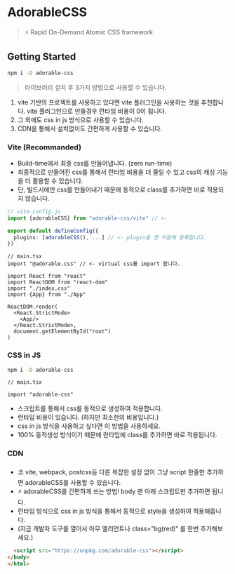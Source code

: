 # AdorableCSS

> ⚡️ Rapid On-Demand Atomic CSS framework

## Getting Started

```sh
npm i -D adorable-css
```
> 라이브러리 설치 후 3가지 방법으로 사용할 수 있습니다.
 
1. vite 기반의 프로젝트를 사용하고 있다면 vite 플러그인을 사용하는 것을 추천합니다. vite 플러그인으로 만들경우 런타임 비용이 0이 됩니다.
2. 그 외에도 css in js 방식으로 사용할 수 있습니다.
3. CDN을 통해서 설치없이도 간편하게 사용할 수 있습니다.

### Vite (Recommanded)
- Build-time에서 최종 css를 만들어냅니다. (zero run-time)
- 최종적으로 만들어진 css를 통해서 런타임 비용을 더 줄일 수 있고 css의 캐싱 기능을 더 활용할 수 있습니다.
- 단, 빌드시에만 css를 만들어내기 때문에 동적으로 class를 추가하면 바로 적용되지 않습니다.

```ts
// vite.config.js
import {adorableCSS} from "adorable-css/vite" // <-

export default defineConfig({
  plugins: [adorableCSS(), ...] // <- plugin을 맨 처음에 등록합니다.
})
```

```tsx
// main.tsx
import "@adorable.css" // <- virtual css를 import 합니다.

import React from "react"
import ReactDOM from "react-dom"
import "./index.css"
import {App} from "./App"

ReactDOM.render(
  <React.StrictMode>
    <App/>
  </React.StrictMode>,
  document.getElementById("root")
)
```


### CSS in JS
```sh
npm i -D adorable-css
```

```tsx
// main.tsx

import "adorable-css"
```
- 스크립트를 통해서 css를 동적으로 생성하여 적용합니다.
- 런타임 비용이 있습니다. (하지만 최소한의 비용입니다.)
- css in js 방식을 사용하고 싶다면 이 방법을 사용하세요.
- 100% 동적생성 방식이기 때문에 런타임에 class를 추가하면 바로 적용됩니다.

### CDN
- ⛱ vite, webpack, postcss등 다른 복잡한 설정 없이 그냥 script 한줄만 추가하면 adorableCSS를 사용할 수 있습니다.
- ⚡️ adorableCSS를 간편하게 쓰는 방법! body 맨 아래 스크립트만 추가하면 됩니다.
- 런타임 방식으로 css in js 방식을 통해서 동적으로 style을 생성하여 적용해줍니다.
- (지금 개발자 도구를 열어서 아무 엘리먼트나 class="bg(red)" 를 한번 추가해보세요.)

```html
  <script src="https://unpkg.com/adorable-css"></script>
</body>
</html>
```